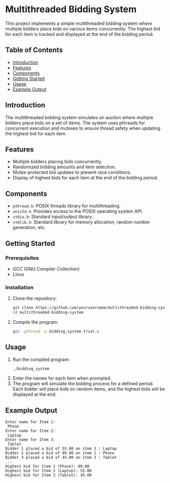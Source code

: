 # Multithreaded Bidding System

This project implements a simple multithreaded bidding system where multiple bidders place bids on various items concurrently. The highest bid for each item is tracked and displayed at the end of the bidding period.

## Table of Contents

- [Introduction](#introduction)
- [Features](#features)
- [Components](#components)
- [Getting Started](#getting-started)
- [Usage](#usage)
- [Example Output](#example-output)

## Introduction

The multithreaded bidding system simulates an auction where multiple bidders place bids on a set of items. The system uses pthreads for concurrent execution and mutexes to ensure thread safety when updating the highest bid for each item.

## Features

- Multiple bidders placing bids concurrently.
- Randomized bidding amounts and item selection.
- Mutex-protected bid updates to prevent race conditions.
- Display of highest bids for each item at the end of the bidding period.

## Components

- `pthread.h`: POSIX threads library for multithreading.
- `unistd.h`: Provides access to the POSIX operating system API.
- `stdio.h`: Standard input/output library.
- `stdlib.h`: Standard library for memory allocation, random number generation, etc.

## Getting Started

### Prerequisites

- GCC (GNU Compiler Collection)
- Linux

### Installation

1. Clone the repository:
   ```sh
   git clone https://github.com/yourusername/multithreaded-bidding-system.git
   cd multithreaded-bidding-system
2. Compile the program:
   ```sh
   gcc -pthread -o bidding_system trial.c
   
## Usage
1. Run the compiled program:
   ```sh
   ./bidding_system
2. Enter the names for each item when prompted.
3. The program will simulate the bidding process for a defined period. Each bidder will place bids on random items, and the highest bids will be displayed at the end.

## Example Output
```
Enter name for Item 1:
 Phone
Enter name for Item 2:
 Laptop
Enter name for Item 3:
 Tablet
Bidder 1 placed a bid of 55.00 on item 2 : Laptop
Bidder 2 placed a bid of 80.00 on item 1 : Phone
Bidder 3 placed a bid of 45.00 on item 3 : Tablet
...
Highest bid for Item 1 (Phone): 80.00
Highest bid for Item 2 (Laptop): 55.00
Highest bid for Item 3 (Tablet): 45.00


